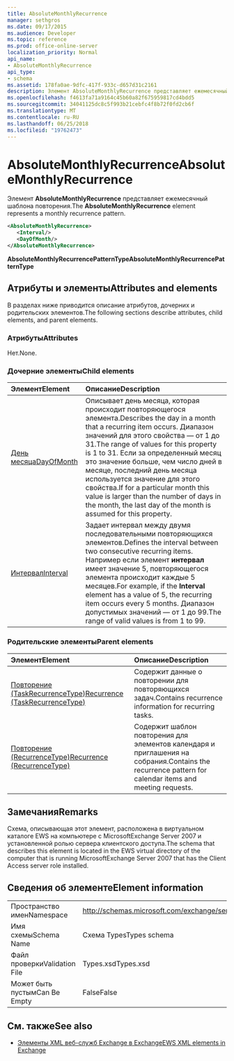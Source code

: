 ```yaml
---
title: AbsoluteMonthlyRecurrence
manager: sethgros
ms.date: 09/17/2015
ms.audience: Developer
ms.topic: reference
ms.prod: office-online-server
localization_priority: Normal
api_name:
- AbsoluteMonthlyRecurrence
api_type:
- schema
ms.assetid: 178fa0ae-9dfc-417f-933c-d657d31c2161
description: Элемент AbsoluteMonthlyRecurrence представляет ежемесячный шаблона повторения.
ms.openlocfilehash: f4613fa71a9164c45b60a82f675959817cd4bdd5
ms.sourcegitcommit: 34041125dc8c5f993b21cebfc4f8b72f0fd2cb6f
ms.translationtype: MT
ms.contentlocale: ru-RU
ms.lasthandoff: 06/25/2018
ms.locfileid: "19762473"
---
```

# <a name="absolutemonthlyrecurrence"></a><span data-ttu-id="49438-103">AbsoluteMonthlyRecurrence</span><span class="sxs-lookup"><span data-stu-id="49438-103">AbsoluteMonthlyRecurrence</span></span>

<span data-ttu-id="49438-104">Элемент **AbsoluteMonthlyRecurrence** представляет ежемесячный шаблона повторения.</span><span class="sxs-lookup"><span data-stu-id="49438-104">The **AbsoluteMonthlyRecurrence** element represents a monthly recurrence pattern.</span></span> 
  
```xml
<AbsoluteMonthlyRecurrence>
   <Interval/>
   <DayOfMonth/>
</AbsoluteMonthlyRecurrence>
```

 <span data-ttu-id="49438-105">**AbsoluteMonthlyRecurrencePatternType**</span><span class="sxs-lookup"><span data-stu-id="49438-105">**AbsoluteMonthlyRecurrencePatternType**</span></span>
## <a name="attributes-and-elements"></a><span data-ttu-id="49438-106">Атрибуты и элементы</span><span class="sxs-lookup"><span data-stu-id="49438-106">Attributes and elements</span></span>

<span data-ttu-id="49438-107">В разделах ниже приводится описание атрибутов, дочерних и родительских элементов.</span><span class="sxs-lookup"><span data-stu-id="49438-107">The following sections describe attributes, child elements, and parent elements.</span></span>
  
### <a name="attributes"></a><span data-ttu-id="49438-108">Атрибуты</span><span class="sxs-lookup"><span data-stu-id="49438-108">Attributes</span></span>

<span data-ttu-id="49438-109">Нет.</span><span class="sxs-lookup"><span data-stu-id="49438-109">None.</span></span>
  
### <a name="child-elements"></a><span data-ttu-id="49438-110">Дочерние элементы</span><span class="sxs-lookup"><span data-stu-id="49438-110">Child elements</span></span>

|<span data-ttu-id="49438-111">**Элемент**</span><span class="sxs-lookup"><span data-stu-id="49438-111">**Element**</span></span>|<span data-ttu-id="49438-112">**Описание**</span><span class="sxs-lookup"><span data-stu-id="49438-112">**Description**</span></span>|
|:-----|:-----|
|[<span data-ttu-id="49438-113">День месяца</span><span class="sxs-lookup"><span data-stu-id="49438-113">DayOfMonth</span></span>](dayofmonth.md) <br/> |<span data-ttu-id="49438-114">Описывает день месяца, которая происходит повторяющегося элемента.</span><span class="sxs-lookup"><span data-stu-id="49438-114">Describes the day in a month that a recurring item occurs.</span></span> <span data-ttu-id="49438-115">Диапазон значений для этого свойства — от 1 до 31.</span><span class="sxs-lookup"><span data-stu-id="49438-115">The range of values for this property is 1 to 31.</span></span> <span data-ttu-id="49438-116">Если за определенный месяц это значение больше, чем число дней в месяце, последний день месяца используется значение для этого свойства.</span><span class="sxs-lookup"><span data-stu-id="49438-116">If for a particular month this value is larger than the number of days in the month, the last day of the month is assumed for this property.</span></span>  <br/> |
|[<span data-ttu-id="49438-117">Интервал</span><span class="sxs-lookup"><span data-stu-id="49438-117">Interval</span></span>](interval.md) <br/> |<span data-ttu-id="49438-118">Задает интервал между двумя последовательными повторяющихся элементов.</span><span class="sxs-lookup"><span data-stu-id="49438-118">Defines the interval between two consecutive recurring items.</span></span> <span data-ttu-id="49438-119">Например если элемент **интервал** имеет значение 5, повторяющегося элемента происходит каждые 5 месяцев.</span><span class="sxs-lookup"><span data-stu-id="49438-119">For example, if the **Interval** element has a value of 5, the recurring item occurs every 5 months.</span></span> <span data-ttu-id="49438-120">Диапазон допустимых значений — от 1 до 99.</span><span class="sxs-lookup"><span data-stu-id="49438-120">The range of valid values is from 1 to 99.</span></span>  <br/> |
   
### <a name="parent-elements"></a><span data-ttu-id="49438-121">Родительские элементы</span><span class="sxs-lookup"><span data-stu-id="49438-121">Parent elements</span></span>

|<span data-ttu-id="49438-122">**Элемент**</span><span class="sxs-lookup"><span data-stu-id="49438-122">**Element**</span></span>|<span data-ttu-id="49438-123">**Описание**</span><span class="sxs-lookup"><span data-stu-id="49438-123">**Description**</span></span>|
|:-----|:-----|
|[<span data-ttu-id="49438-124">Повторение (TaskRecurrenceType)</span><span class="sxs-lookup"><span data-stu-id="49438-124">Recurrence (TaskRecurrenceType)</span></span>](recurrence-taskrecurrencetype.md) <br/> |<span data-ttu-id="49438-125">Содержит данные о повторении для повторяющихся задач.</span><span class="sxs-lookup"><span data-stu-id="49438-125">Contains recurrence information for recurring tasks.</span></span>  <br/> |
|[<span data-ttu-id="49438-126">Повторение (RecurrenceType)</span><span class="sxs-lookup"><span data-stu-id="49438-126">Recurrence (RecurrenceType)</span></span>](recurrence-recurrencetype.md) <br/> |<span data-ttu-id="49438-127">Содержит шаблон повторения для элементов календаря и приглашения на собрания.</span><span class="sxs-lookup"><span data-stu-id="49438-127">Contains the recurrence pattern for calendar items and meeting requests.</span></span>  <br/> |
   
## <a name="remarks"></a><span data-ttu-id="49438-128">Замечания</span><span class="sxs-lookup"><span data-stu-id="49438-128">Remarks</span></span>

<span data-ttu-id="49438-129">Схема, описывающая этот элемент, расположена в виртуальном каталоге EWS на компьютере с MicrosoftExchange Server 2007 и установленной ролью сервера клиентского доступа.</span><span class="sxs-lookup"><span data-stu-id="49438-129">The schema that describes this element is located in the EWS virtual directory of the computer that is running MicrosoftExchange Server 2007 that has the Client Access server role installed.</span></span>
  
## <a name="element-information"></a><span data-ttu-id="49438-130">Сведения об элементе</span><span class="sxs-lookup"><span data-stu-id="49438-130">Element information</span></span>

|||
|:-----|:-----|
|<span data-ttu-id="49438-131">Пространство имен</span><span class="sxs-lookup"><span data-stu-id="49438-131">Namespace</span></span>  <br/> |http://schemas.microsoft.com/exchange/services/2006/types  <br/> |
|<span data-ttu-id="49438-132">Имя схемы</span><span class="sxs-lookup"><span data-stu-id="49438-132">Schema Name</span></span>  <br/> |<span data-ttu-id="49438-133">Схема Types</span><span class="sxs-lookup"><span data-stu-id="49438-133">Types schema</span></span>  <br/> |
|<span data-ttu-id="49438-134">Файл проверки</span><span class="sxs-lookup"><span data-stu-id="49438-134">Validation File</span></span>  <br/> |<span data-ttu-id="49438-135">Types.xsd</span><span class="sxs-lookup"><span data-stu-id="49438-135">Types.xsd</span></span>  <br/> |
|<span data-ttu-id="49438-136">Может быть пустым</span><span class="sxs-lookup"><span data-stu-id="49438-136">Can Be Empty</span></span>  <br/> |<span data-ttu-id="49438-137">False</span><span class="sxs-lookup"><span data-stu-id="49438-137">False</span></span>  <br/> |
   
## <a name="see-also"></a><span data-ttu-id="49438-138">См. также</span><span class="sxs-lookup"><span data-stu-id="49438-138">See also</span></span>

- [<span data-ttu-id="49438-139">Элементы XML веб-служб Exchange в Exchange</span><span class="sxs-lookup"><span data-stu-id="49438-139">EWS XML elements in Exchange</span></span>](ews-xml-elements-in-exchange.md)

